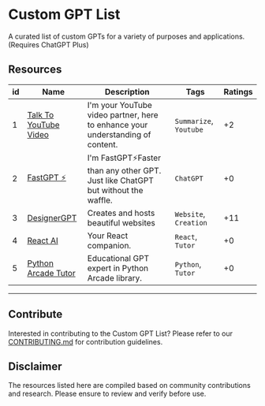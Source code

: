 # Custom GPT List

A curated list of custom GPTs for a variety of purposes and applications. (Requires ChatGPT Plus)

## Resources

|id| Name | Description | Tags | Ratings |
|--| ---- | ----------- | ---- | ------- |
|1| [Talk To YouTube Video](https://chat.openai.com/g/g-ynY1wMTRY-talk-to-youtube-video) | I'm your YouTube video partner, here to enhance your understanding of content. | `Summarize`, `Youtube`| +2 |
|2| [FastGPT ⚡](https://chat.openai.com/g/g-VnlKc5BQK-fastgpt) | I'm FastGPT⚡Faster than any other GPT. Just like ChatGPT but without the waffle. | `ChatGPT`| +0 |
|3| [DesignerGPT](https://chat.openai.com/g/g-2Eo3NxuS7-designergpt) | Creates and hosts beautiful websites |`Website`, `Creation`| +11 |
|4| [React AI](https://chat.openai.com/g/g-AVrfRPzod-react-ai) | Your React companion. |`React`, `Tutor`| +0 |
|5| [Python Arcade Tutor](https://chat.openai.com/g/g-INDKlxDEO-python-arcade-library-tutor) | Educational GPT expert in Python Arcade library. |`Python`, `Tutor`| +0 |
---


## Contribute

Interested in contributing to the Custom GPT List? Please refer to our [CONTRIBUTING.md](https://github.com/ResourceChest/.github/blob/main/CONTRIBUTING.md) for contribution guidelines.

## Disclaimer

The resources listed here are compiled based on community contributions and research. Please ensure to review and verify before use.